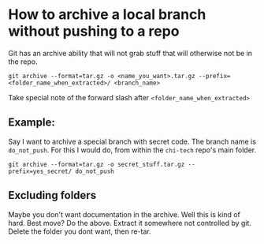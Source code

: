 # How to archive a local branch without pushing to a repo

Git has an archive ability that will not grab stuff that will otherwise 
not be in the repo.

```shell
git archive --format=tar.gz -o <name_you_want>.tar.gz --prefix=<folder_name_when_extracted>/ <branch_name>
```
Take special note of the forward slash after `<folder_name_when_extracted>`

## Example:
Say I want to archive a special branch with secret code. The branch name is
`do_not_push`. For this I would do, from within the `chi-tech` repo's main
folder.

```shell
git archive --format=tar.gz -o secret_stuff.tar.gz --prefix=yes_secret/ do_not_push
```

## Excluding folders
Maybe you don't want documentation in the archive. Well this is kind of hard.
Best move? Do the above. Extract it somewhere not controlled by git. Delete 
the folder you dont want, then re-tar.